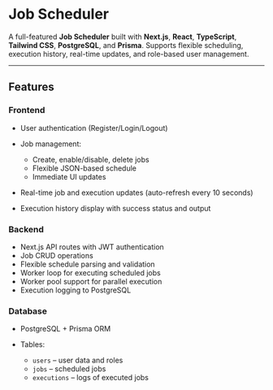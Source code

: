 # Job Scheduler

A full-featured **Job Scheduler** built with **Next.js**, **React**, **TypeScript**, **Tailwind CSS**, **PostgreSQL**, and **Prisma**.
Supports flexible scheduling, execution history, real-time updates, and role-based user management.

---

## **Features**

### **Frontend**

* User authentication (Register/Login/Logout)
* Job management:

  * Create, enable/disable, delete jobs
  * Flexible JSON-based schedule
  * Immediate UI updates
* Real-time job and execution updates (auto-refresh every 10 seconds)
* Execution history display with success status and output

### **Backend**

* Next.js API routes with JWT authentication
* Job CRUD operations
* Flexible schedule parsing and validation
* Worker loop for executing scheduled jobs
* Worker pool support for parallel execution
* Execution logging to PostgreSQL

### **Database**

* PostgreSQL + Prisma ORM
* Tables:

  * `users` – user data and roles
  * `jobs` – scheduled jobs
  * `executions` – logs of executed jobs

